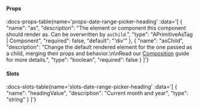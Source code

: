 <!-- This file was automatic generated. Do not edit it manually -->

#### Props
:docs-props-table{name='props-date-range-picker-heading' :data='[
  {
    "name": "as",
    "description": "The element or component this component should render as. Can be overwritten by `asChild`.",
    "type": "APrimitiveAsTag | Component",
    "required": false,
    "default": "\'div\'"
  },
  {
    "name": "asChild",
    "description": "Change the default rendered element for the one passed as a child, merging their props and behavior.\\n\\nRead our [Composition](https://akar.vinicunca.dev/core/guides/composition) guide for more details.",
    "type": "boolean",
    "required": false
  }
]'} 

#### Slots

:docs-slots-table{name='slots-date-range-picker-heading' :data='[
  {
    "name": "headingValue",
    "description": "Current month and year",
    "type": "string"
  }
]'} 
